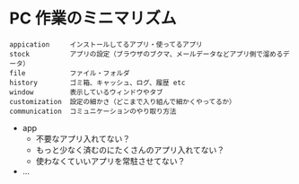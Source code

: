 # PC 作業のミニマリズム

```
appication     インストールしてるアプリ・使ってるアプリ
stock          アプリの設定（ブラウザのブクマ、メールデータなどアプリ側で溜めるデータ）
file           ファイル・フォルダ
history        ゴミ箱、キャッシュ、ログ、履歴 etc
window         表示しているウィンドウやタブ
customization  設定の細かさ（どこまで入り組んで細かくやってるか）
communication  コミュニケーションのやり取り方法
```

- app
  - 不要なアプリ入れてない？
  - もっと少なく済むのにたくさんのアプリ入れてない？
  - 使わなくていいアプリを常駐させてない？
- ...

